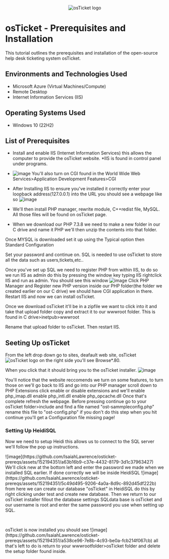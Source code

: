 <p align="center">
<img src="https://i.imgur.com/Clzj7Xs.png" alt="osTicket logo"/>
</p>

<h1>osTicket - Prerequisites and Installation</h1>
This tutorial outlines the prerequisites and installation of the open-source help desk ticketing system osTicket.<br />


<h2>Environments and Technologies Used</h2>

- Microsoft Azure (Virtual Machines/Compute)
- Remote Desktop
- Internet Information Services (IIS)

<h2>Operating Systems Used </h2>

- Windows 10</b> (22H2)

<h2>List of Prerequisites</h2>

- Install and enable IIS (Internet Information Services) this allows the computer to provide the osTicket website. *IIS is found in control panel under programs.
- ![image](https://github.com/IsaiahLawrence/osticket-prereqs/assets/152194351/1f2e2092-1793-4d90-93ac-e313bed86466) You'll also turn on CGI found in the World Wide Web Services>Application Development Features>CGI
- After Installing IIS to ensure you've installed it correctly enter your loopback address(127.0.0.1) into the URL you should see a webpage like so ![image](https://github.com/IsaiahLawrence/osticket-prereqs/assets/152194351/4a2ff9a8-9f73-4d6f-bf1b-8f213dbd423d) 

- We'll then install PHP manager, rewrite module, C++redist file, MySQL. All those files will be found on osTicket page.

- When we download our PHP 7.3.8 we need to make a new folder in our C drive and name it PHP we'll then unzip the contents into that folder.

<p> Once MYSQL is downloaded set it up using the Typical option then Standard Configuration

Set your password and continue on. SQL is needed to use osTicket to store all the data such as users,tickets,etc..

Once you've set up SQL we need to register PHP from within IIS, to do so we run IIS as admin do this by pressing the window key typing IIS rightclick IIS and run as admin. You should see this window ![image](https://github.com/IsaiahLawrence/osticket-prereqs/assets/152194351/502ee916-9afb-44eb-8454-702c75de4ea1) Click PHP Manager and Register new PHP version inside our PHP folder(the folder we created earlier on our C drive) we should have CGI application in there. Restart IIS and now we can install osTicket.

</p> Once we download osTicket it'll be in a zipfile we want to click into it and take that upload folder copy and extract it to our wwwroot folder. This is found in C drive>inetpub>wwwroot 
<p> Rename that upload folder to osTicket. Then restart IIS.</p> 

<h2>Seeting Up osTicket</h2>
    
<p> From the left drop down go to sites, deafault web site, osTicket  <img src="https://i.imgur.com/Ov7Zjm4.png" alt="osTicket logo"/> on the right side you'll see Browse*.80.
  
  When you click that it should bring you to the osTicket installer. ![image](https://github.com/IsaiahLawrence/osticket-prereqs/assets/152194351/03d0eb69-561f-48eb-8d7c-17cb47858555)
</p>

<p>  You'll notice that the website reccomends we turn on some features, to turn those on we'll go back to IIS and go into our PHP manager scroll down to PHP Extensions click enable or disable extensions and we'll
  enable php_imap.dll
  enable php_intl.dll
  enable php_opcache.dll
Once that's complete refresh the webpage. Before pressing continue go to your osTicket folder>include and find a file named "ost-sammpleconfig.php" rename this file to "ost-config.php" if you don't do this step when you hit continue you'll get a Configuration file missing page! </p>

<h3>Setting Up HeidiSQL</h3>
<p>Now we need to setup Heidi this allows us to connect to the SQL server we'll follow the pop up instructions.  </p>
 
<p>  ![image](https://github.com/IsaiahLawrence/osticket-prereqs/assets/152194351/a63b16b9-c37e-4432-8179-3d1c37963427) We'll click new at the bottom left and enter the password we made when we installed SQL earlier. If done correctly we will be inside HeidiSQL ![image](https://github.com/IsaiahLawrence/osticket-prereqs/assets/152194351/5c49d495-9206-4a0a-8d9c-892d45df222b) from here we can create our database "osTicket" in HeidiSQL do this by right clicking under test and create new database. Then we return to our osTicket installer fillout the database settings SQLdata base is osTicket and our username is root and enter the same password you use when setting up SQL.</p>
<br />
<p> osTicket is now installed you should see ![image](https://github.com/IsaiahLawrence/osticket-prereqs/assets/152194351/a538ce96-7e8b-4c93-be0a-fcb214f067cb) all that's left to do is return to your wwwrootfolder>osTicket folder and delete the setup folder found inside.

</p>
<p>
<br />

<br />
